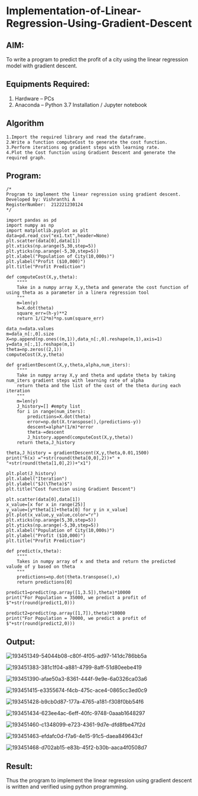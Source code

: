 # Implementation-of-Linear-Regression-Using-Gradient-Descent

## AIM:
To write a program to predict the profit of a city using the linear regression model with gradient descent.

## Equipments Required:
1. Hardware – PCs
2. Anaconda – Python 3.7 Installation / Jupyter notebook

## Algorithm
```
1.Import the required library and read the dataframe.
2.Write a function computeCost to generate the cost function.
3.Perform iterations og gradient steps with learning rate.
4.Plot the Cost function using Gradient Descent and generate the required graph.
```

## Program:
```
/*
Program to implement the linear regression using gradient descent.
Developed by: Vishranthi A
RegisterNumber:  212221230124
*/
```
```
import pandas as pd
import numpy as np
import matplotlib.pyplot as plt
data=pd.read_csv("ex1.txt",header=None)
plt.scatter(data[0],data[1])
plt.xticks(np.arange(5,30,step=5))
plt.yticks(np.arange(-5,30,step=5))
plt.xlabel("Population of City(10,000s)")
plt.ylabel("Profit ($10,000)")
plt.title("Profit Prediction")

def computeCost(X,y,theta):
    """"
    Take in a numpy array X,y,theta and generate the cost function of using theta as a parameter in a linera regression tool   
    """
    m=len(y) 
    h=X.dot(theta) 
    square_err=(h-y)**2
    return 1/(2*m)*np.sum(square_err) 

data_n=data.values
m=data_n[:,0].size
X=np.append(np.ones((m,1)),data_n[:,0].reshape(m,1),axis=1)
y=data_n[:,1].reshape(m,1)
theta=np.zeros((2,1))
computeCost(X,y,theta) 

def gradientDescent(X,y,theta,alpha,num_iters):
    """"
    Take in numpy array X,y and theta and update theta by taking num_iters gradient steps with learning rate of alpha 
    return theta and the list of the cost of the theta during each iteration
    """
    m=len(y)
    J_history=[] #empty list
    for i in range(num_iters):
        predictions=X.dot(theta)
        error=np.dot(X.transpose(),(predictions-y))
        descent=alpha*(1/m)*error
        theta-=descent
        J_history.append(computeCost(X,y,theta))
    return theta,J_history

theta,J_history = gradientDescent(X,y,theta,0.01,1500)
print("h(x) ="+str(round(theta[0,0],2))+" + "+str(round(theta[1,0],2))+"x1")

plt.plot(J_history)
plt.xlabel("Iteration")
plt.ylabel("$J(\Theta)$")
plt.title("Cost function using Gradient Descent")

plt.scatter(data[0],data[1])
x_value=[x for x in range(25)]
y_value=[y*theta[1]+theta[0] for y in x_value]
plt.plot(x_value,y_value,color="r")
plt.xticks(np.arange(5,30,step=5))
plt.yticks(np.arange(-5,30,step=5))
plt.xlabel("Population of City(10,000s)")
plt.ylabel("Profit ($10,000)")
plt.title("Profit Prediction")

def predict(x,theta):
    """"
    Takes in numpy array of x and theta and return the predicted valude of y based on theta
    """
    predictions=np.dot(theta.transpose(),x)
    return predictions[0]

predict1=predict(np.array([1,3.5]),theta)*10000
print("For Population = 35000, we predict a profit of $"+str(round(predict1,0)))

predict2=predict(np.array([1,7]),theta)*10000
print("For Population = 70000, we predict a profit of $"+str(round(predict2,0)))
```
## Output:

![193451349-54044b08-c80f-4f05-ad97-141dc786bb5a](https://user-images.githubusercontent.com/93427278/193603024-336ca9fd-db24-4738-93d6-6cb1d24963b6.png)

![193451383-381c1f04-a881-4799-8aff-51d80eebe419](https://user-images.githubusercontent.com/93427278/193603058-09715bdf-3fb8-4f85-859f-c00c24229943.png)

![193451390-afae50a3-8361-444f-9e9e-6a0326ca03a6](https://user-images.githubusercontent.com/93427278/193603102-cccc87b6-101c-44fe-9ce8-354c44a9953c.png)

![193451415-e3355674-f4cb-475c-ace4-0865cc3ed0c9](https://user-images.githubusercontent.com/93427278/193603136-85ebf796-f62c-4745-803e-a0ea08c9f62a.png)

![193451428-b9cb0d87-177a-4765-a181-f308f0bb54f6](https://user-images.githubusercontent.com/93427278/193603170-adb114ea-0ecd-471a-892b-1709ab1d1af2.png)

![193451434-623ee4ac-6eff-40fc-9748-0aaab1648297](https://user-images.githubusercontent.com/93427278/193603208-2ddf9dd2-8b88-4d00-873c-a45d2a8e3d57.png)

![193451460-c1348099-e723-4361-9d7e-dfd8fbe47f2d](https://user-images.githubusercontent.com/93427278/193603254-20c94237-28ee-4ecf-a23d-fc9280d9861f.png)

![193451463-efdafc0d-f7a6-4e15-91c5-daea849643cf](https://user-images.githubusercontent.com/93427278/193603300-222f70e4-a2cb-4c76-a3d4-de812f2d7fc1.png)

![193451468-d702ab15-e83b-45f2-b30b-aaca4f0508d7](https://user-images.githubusercontent.com/93427278/193603348-86ce9395-e480-40c7-a01a-1c3f714f9b92.png)

## Result:
Thus the program to implement the linear regression using gradient descent is written and verified using python programming.
